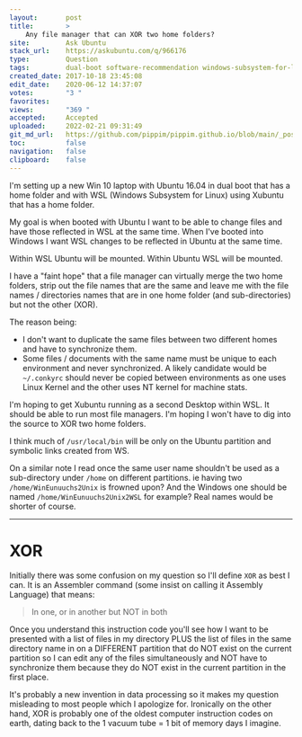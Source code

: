 ```yaml
---
layout:       post
title:        >
    Any file manager that can XOR two home folders?
site:         Ask Ubuntu
stack_url:    https://askubuntu.com/q/966176
type:         Question
tags:         dual-boot software-recommendation windows-subsystem-for-linux
created_date: 2017-10-18 23:45:08
edit_date:    2020-06-12 14:37:07
votes:        "3 "
favorites:    
views:        "369 "
accepted:     Accepted
uploaded:     2022-02-21 09:31:49
git_md_url:   https://github.com/pippim/pippim.github.io/blob/main/_posts/2017/2017-10-18-Any-file-manager-that-can-XOR-two-home-folders_.md
toc:          false
navigation:   false
clipboard:    false
---
```


I'm setting up a new Win 10 laptop with Ubuntu 16.04 in dual boot that has a home folder and with WSL (Windows Subsystem for Linux) using Xubuntu that has a home folder.

My goal is when booted with Ubuntu I want to be able to change files and have those reflected in WSL at the same time. When I've booted into Windows I want WSL changes to be reflected in Ubuntu at the same time.

Within WSL Ubuntu will be mounted. Within Ubuntu WSL will be mounted.

I have a "faint hope" that a file manager can virtually merge the two home folders, strip out the file names that are the same and leave me with the file names / directories names that are in one home folder (and sub-directories) but not the other (XOR).

The reason being:

- I don't want to duplicate the same files between two different homes and have to synchronize them.
- Some files / documents with the same name must be unique to each environment and never synchronized. A likely candidate would be `~/.conkyrc` should never be copied between environments as one uses Linux Kernel and the other uses NT kernel for machine stats.

I'm hoping to get Xubuntu running as a second Desktop within WSL. It should be able to run most file managers. I'm hoping I won't have to dig into the source to XOR two home folders.

I think much of `/usr/local/bin` will be only on the Ubuntu partition and symbolic links created from WS.

On a similar note I read once the same user name shouldn't be used as a sub-directory under `/home` on different partitions. ie having two `/home/WinEunuuchs2Unix` is frowned upon? And the Windows one should be named `/home/WinEunuuchs2Unix2WSL` for example? Real names would be shorter of course.


----------


# XOR

Initially there was some confusion on my question so I'll define `XOR` as best I can. It is an Assembler command (some insist on calling it Assembly Language) that means:

> In one, or in another but NOT in both  

Once you understand this instruction code you'll see how I want to be presented with a list of files in my directory PLUS the list of files in the same directory name in on a DIFFERENT partition that do NOT exist on the current partition so I can edit any of the files simultaneously and NOT have to synchronize them because they do NOT exist in the current partition in the first place.

It's probably a new invention in data processing so it makes my question misleading to most people which I apologize for. Ironically on the other hand, XOR is probably one of the oldest computer instruction codes on earth, dating back to the 1 vacuum tube = 1 bit of memory days I imagine.
